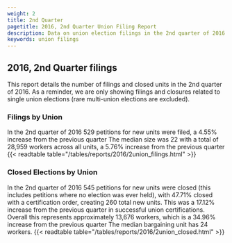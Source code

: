 ```yaml
---
weight: 2
title: 2nd Quarter
pagetitle: 2016, 2nd Quarter Union Filing Report
description: Data on union election filings in the 2nd quarter of 2016
keywords: union filings
---
```


## 2016, 2nd Quarter filings

This report details the number of filings and closed units in the 2nd quarter of 2016. As a reminder, we are only showing filings and closures related to single union elections (rare multi-union elections are excluded).

### Filings by Union
In the 2nd quarter of 2016 529 petitions for new units were filed, a 4.55% increase from the previous quarter The median size was 22 with a total of 28,959 workers across all units, a 5.76% increase from the previous quarter
{{< readtable table="/tables/reports/2016/2union_filings.html" >}}

### Closed Elections by Union
In the 2nd quarter of 2016 545 petitions for new units were closed (this includes petitions where no election was ever held), with 47.71% closed with a certification order, creating 260 total new units. This was a 17.12% increase from the previous quarter in successful union certifications. Overall this represents approximately 13,676 workers, which is a 34.96% increase from the previous quarter The median bargaining unit has 24 workers.
{{< readtable table="/tables/reports/2016/2union_closed.html" >}}
